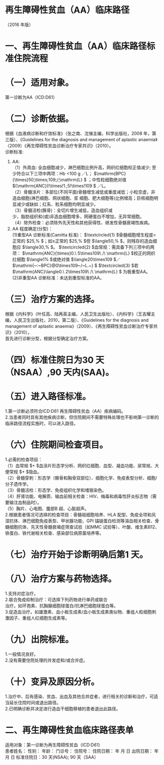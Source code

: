 # 再生障碍性贫血（AA）临床路径  
（2016 年版）  
# 一、再生障碍性贫血（AA）临床路径标准住院流程  
# （一）适用对象。  
第一诊断为AA（ICD:D61）  
# （二）诊断依据。  
根据《血液病诊断和疗效标准》（张之南、沈悌主编，科学出版社，2008 年，第三版）、《Guidelines for the diagnosis and management of aplastic anaemia》（2009）《再生障碍性贫血诊断治疗专家共识》（2010）。  
诊断标准:  
1. AA:  
（1）外周血: 全血细胞减少，淋巴细胞比例升高，网织红细胞校正值减少; 至少符合以下三项中两项：Hb <100 g
／L； $\mathrm{BPC}{\times}50\;\times\;109\;/\;\mathrm{L} $ ；中性粒细胞绝对值 $(\mathrm{ANC})\!\times\!1.\;5\!\times\!109
$ ／L。  
（2）骨髓涂片：多部位(不同平面)骨髓增生减低或重度减低；小粒空虚，非造血细胞(淋巴细胞、网状细胞、浆 细胞、肥大细胞等)比例增高；巨核细胞明显减少或缺如；红系、粒系细胞均明显减少。  
（3）骨髓活检(髂骨)：全切片增生减低，造血组织减  
少，脂肪组织和(或)非造血细胞增多，网硬蛋白不增加，无异常细胞。  
（4）除外检查：必须除外先天性和其他获得性、继发性骨髓衰竭性疾病。  
2. AA 程度确定(分型)：  
(1)重型AA 诊断标准(Camitta 标准)： $\textcircled{1} $骨髓细胞增生程度<正常的 $25\,\% $；如≥正常的 $25\,\% $但 $\langle50\,\% $，则残存的造血细胞应 $\langle30\,\% $。 $\textcircled{2} $血常规：需具备下列三项中的两项：
$\mathrm{ANC}{\times}0.\ 5\times109\ /\ \mathrm{L} $校正的网织红细胞 $\langle1\% $或绝对值 $\langle20\times109
$／ $\mathrm{~:~BPC}@0\times109~/~L.~} $ $\textcircled{3} $若 $\mathrm{ANC}\langle0.\ 2\times109\ /\ \mathrm{L} $ 为极重型AA。  
(2)非重型AA 诊断标准：未达到重型标准的AA。  
# （三）治疗方案的选择。  
根据《内科学》（叶任高、陆再英主编，人民卫生出版社）、《内科学》（王吉耀主编，人民卫生出版社，2010，第二版）、《Guidelines for the diagnosis and management of aplastic anaemia》（2009）、《再生障碍性贫血诊断治疗专家共识》（2010）。  
首先进行诊断分型，根据分型确定治疗方案。  
# （四）标准住院日为30 天（NSAA）,90 天内(SAA)。  
# （五）进入路径标准。  
1.第一诊断必须符合ICD:D61 再生障碍性贫血（AA）疾病编码。  
2.当患者同时具有其他疾病诊断，但住院期间不需要特殊处理也不影响第一诊断的临床路径流程实施时，可以进入路径。  
# （六）住院期间检查项目。  
1.必需的检查项目：  
（1）血常规 $+ $血涂片形态学分析、网织红细胞、血型、凝血功能、尿常规、大便常规 $+ $隐血。  
（2）骨髓穿刺：形态学（髂骨和胸骨双部位）、细胞化学、免疫表型分析、细胞/分子遗传学。  
（3）骨髓活检：形态学、免疫组织化学和嗜银染色。  
（4）肝肾功能、电解质、输血前相关检查：HIV、梅毒和病毒性肝炎标志物（需要输注血制品时）。  
（5）胸片、心电图、腹部B 超、心脏超声。  
2.根据患者情况可选择的检查项目：骨髓祖细胞培养、HLA 配型、免疫全项和风湿抗体、淋巴细胞免疫表型、甲状腺功能、GPI 锚链蛋白检测等溶血相关检查、骨髓细胞抗体、先天性骨髓衰竭症筛查试验（如MMC 试验等）、叶酸、维生素B12、铁蛋白、铁代谢相关检查、感染部位病原菌培养等。  
# （七）治疗开始于诊断明确后第1 天。  
# （八）治疗方案与药物选择。  
1.支持对症治疗。  
2.联合免疫抑制治疗：可选择下列药物进行单药或联合  
治疗。如环孢素、抗胸腺细胞球蛋白/抗淋巴细胞球蛋白等。  
3.促造血治疗。如雄激素、血小板生成素/血小板生成素类似物、重组人粒细胞刺激因子、重组人红细胞生成素等。  
# （九）出院标准。  
1.一般情况良好。  
2.没有需要住院处理的并发症和/或合并症。  
# （十）变异及原因分析。  
1.治疗中、后有感染、贫血、出血及其他合并症者，进行相关的诊断和治疗，可适当延长住院时间或退出路径。  
2.已明确诊断并决定进行造血干细胞移植的患者退出此路径。  
# 二、再生障碍性贫血临床路径表单  
适用对象：第一诊断为再生障碍性贫血（ICD:D61）  
患者姓名：       性别：          年龄：      门诊号：        住院号：         住院日期：     年   月   日    出院日期：     年   月   日   标准住院日：30 天(NSAA); 90 天（SAA）  
